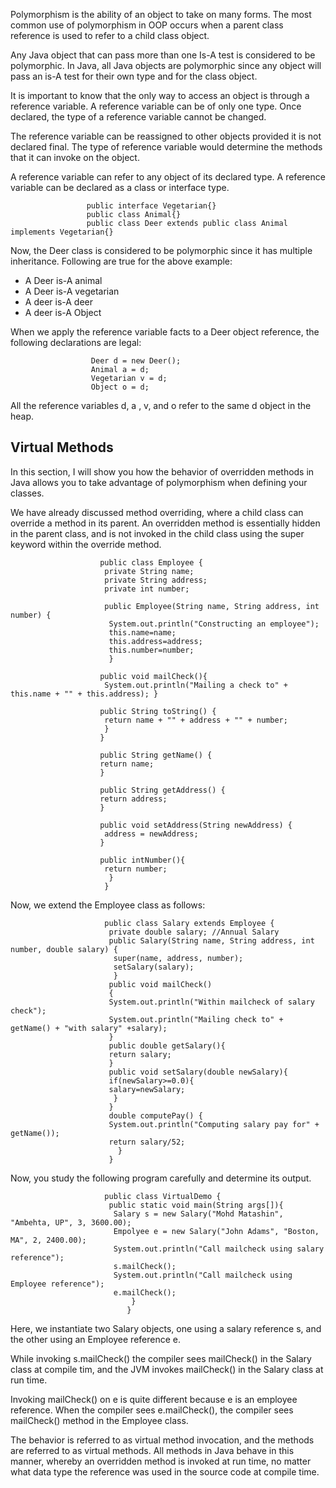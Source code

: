 Polymorphism is the ability of an object to take on many forms. The most common use of polymorphism in OOP
occurs when a parent class reference is used to refer to a child class object.

Any Java object that can pass more than one Is-A test is considered to be polymorphic. In Java, all Java objects
are polymorphic since any object will pass an is-A test for their own type and for the class object.

It is important to know that the only way to access an object is through a reference variable. A reference variable
can be of only one type. Once declared, the type of a reference variable cannot be changed.

The reference variable can be reassigned to other objects provided it is not declared final. The type of reference
variable would determine the methods that it can invoke on the object.

A reference variable can refer to any object of its declared type. A reference variable can be declared as a class
or interface type.

                     public interface Vegetarian{}
                     public class Animal{}
                     public class Deer extends public class Animal implements Vegetarian{}
                     
Now, the Deer class is considered to be polymorphic since it has multiple inheritance. Following are true
for the above example:

- A Deer is-A animal
- A Deer is-A vegetarian
- A deer is-A deer
- A deer is-A Object

When we apply the reference variable facts to a Deer object reference, the following declarations are legal:

                      Deer d = new Deer();
                      Animal a = d;
                      Vegetarian v = d;
                      Object o = d;
                      
All the reference variables d, a , v, and o refer to the same d object in the heap.

<h2>Virtual Methods</h2>
In this section, I will show you how the behavior of overridden methods in Java allows you to take advantage of 
polymorphism when defining your classes.

We have already discussed method overriding, where a child class can override a method in its parent. An overridden
method is essentially hidden in the parent class, and is not invoked in the child class using the super keyword within the
override method.

                        public class Employee {
                         private String name;
                         private String address;
                         private int number;
                        
                         public Employee(String name, String address, int number) {
                          System.out.println("Constructing an employee");
                          this.name=name;
                          this.address=address;
                          this.number=number;
                          }
                        
                        public void mailCheck(){
                         System.out.println("Mailing a check to" + this.name + "" + this.address); }
                        
                        public String toString() {
                         return name + "" + address + "" + number;
                         }
                        }
                        
                        public String getName() {
                        return name;
                        }
                        
                        public String getAddress() {
                        return address;
                        }
                        
                        public void setAddress(String newAddress) {
                         address = newAddress;
                        }
                        
                        public intNumber(){
                         return number;
                          }
                         }
                         
  Now, we extend the Employee class as follows:
  
                         public class Salary extends Employee {
                          private double salary; //Annual Salary
                          public Salary(String name, String address, int number, double salary) {
                           super(name, address, number);
                           setSalary(salary);
                           }
                          public void mailCheck()
                          {
                          System.out.println("Within mailcheck of salary check");
                          System.out.println("Mailing check to" + getName() + "with salary" +salary);
                          }
                          public double getSalary(){
                          return salary;
                          }
                          public void setSalary(double newSalary){
                          if(newSalary>=0.0){
                          salary=newSalary;
                           }
                          }
                          double computePay() {
                          System.out.println("Computing salary pay for" + getName());
                          return salary/52;
                            }
                          }
                          
Now, you study the following program carefully and determine its output.

                         public class VirtualDemo {
                          public static void main(String args[]){
                           Salary s = new Salary("Mohd Matashin", "Ambehta, UP", 3, 3600.00);
                           Empolyee e = new Salary("John Adams", "Boston, MA", 2, 2400.00);
                           System.out.println("Call mailcheck using salary reference");
                           s.mailCheck();
                           System.out.println("Call mailcheck using Employee reference");
                           e.mailCheck();
                               }
                              }
                              
Here, we instantiate two Salary objects, one using a salary reference s, and the other using an Employee reference e.

While invoking s.mailCheck() the compiler sees mailCheck() in the Salary class at compile tim, and the JVM invokes mailCheck() in the Salary class at run time.

Invoking mailCheck() on e is quite different because e is an employee reference. When the compiler sees e.mailCheck(),
the compiler sees mailCheck() method in the Employee class.

The behavior is referred to as virtual method invocation, and the methods are referred to as virtual methods.
All methods in Java behave in this manner, whereby an overridden method is invoked at run time, no matter
what data type the reference was used in the source code at compile time.
